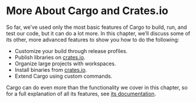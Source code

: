 # More About Cargo and Crates.io

So far, we’ve used only the most basic features of Cargo to build, run, and
test our code, but it can do a lot more. In this chapter, we’ll discuss some of
its other, more advanced features to show you how to do the following:

- Customize your build through release profiles.
- Publish libraries on [crates.io](https://crates.io/)<!-- ignore -->.
- Organize large projects with workspaces.
- Install binaries from [crates.io](https://crates.io/)<!-- ignore -->.
- Extend Cargo using custom commands.

Cargo can do even more than the functionality we cover in this chapter, so for
a full explanation of all its features, see [its documentation](https://doc.rust-lang.org/cargo/).
